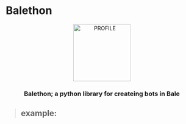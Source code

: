 # Balethon
<p align="center">
   <img align="center" src="Balethon.png" alt="PROFILE" width="150">
</p>

<h3 align="center">Balethon; a python library for createing bots in Bale</h3>

> ## example:
